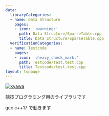 ```yaml
---
data:
  libraryCategories:
  - name: Data Structure
    pages:
    - icon: ':warning:'
      path: Data Structure/SparseTable.cpp
      title: Data Structure/SparseTable.cpp
  verificationCategories:
  - name: Testcode
    pages:
    - icon: ':heavy_check_mark:'
      path: Testcode/test.test.cpp
      title: Testcode/test.test.cpp
layout: toppage
---
```

[![kyawa](https://img.shields.io/endpoint?url=https%3A%2F%2Fatcoder-badges.now.sh%2Fapi%2Fatcoder%2Fjson%2Fkyawa)](https://atcoder.jp/users/kyawa)

競技プログラミング用のライブラリです

gcc c++17 で動きます
